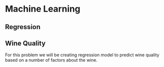 # Machine Learning
## Regression
## Wine Quality
For this problem we will be creating regression model to predict wine quality based on a number of factors about the wine.